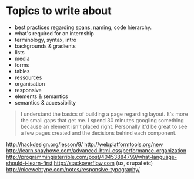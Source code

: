 # Topics to write about

- best practices regarding spans, naming, code hierarchy.
- what's required for an internship
- terminology, syntax, intro
- backgrounds & gradients
- lists
- media
- forms
- tables
- ressources
- organisation
- responsive
- elements & semantics
- semantics & accessibility

> I understand the basics of building a page regarding layout. It's more the small gaps that get me. I spend 30 minutes googling something because an element isn't placed right. Personally it'd be great to see a few pages created and the decisions behind each component.

http://hackdesign.org/lesson/9/
http://webplatformtools.org/new
http://learn.shayhowe.com/advanced-html-css/performance-organization
http://programmingisterrible.com/post/40453884799/what-language-should-i-learn-first
http://stackoverflow.com (ux, drupal etc)
http://nicewebtype.com/notes/responsive-typography/
